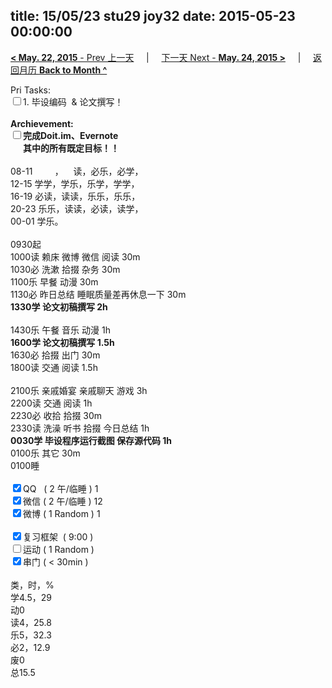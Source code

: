 title: 15/05/23 stu29 joy32
date: 2015-05-23 00:00:00
---
[**< May. 22, 2015** - Prev 上一天](/lifelogs/2015/05/d22.html) &nbsp; &nbsp; | &nbsp; &nbsp; [下一天 Next - **May. 24, 2015 >**](/lifelogs/2015/05/d24.html) &nbsp; &nbsp; |  &nbsp; &nbsp; [返回月历 **Back to Month ^**](/lifelogs/2015/05/index.html)
<br/><div>Pri Tasks:<br clear="none"/><input type="checkbox" />1. 毕设编码  & 论文撰写！</div><div><br clear="none"/></div><div><strong>Archievement:</strong></div><div><strong><input type="checkbox" />完成Doit.im、</strong><strong>Evernote</strong></div><div><strong>      其中的</strong><strong>所有</strong><strong>既定目标！！</strong></div><div><div><br clear="none"/></div>08-11         ，    读，必乐，必学，<br clear="none"/>12-15 学学，学乐，乐学，学学，<br clear="none"/>16-19 必读，读读，乐乐，乐乐，<br clear="none"/>20-23 乐乐，读读，必读，读学，</div><div><div>00-01 学乐。</div><div><br clear="none"/></div>0930起</div><div>1000读 赖床 微博 微信 阅读 30m</div><div>1030必 洗漱 拾掇 杂务 30m</div><div>1100乐 早餐 动漫 30m</div><div>1130必 昨日总结 睡眠质量差再休息一下 30m</div><div><strong>1330学</strong><strong> </strong><strong>论文初稿撰写</strong><strong> 2h</strong></div><div><div><br clear="none"/></div>1430乐 午餐 音乐 动漫 1h</div><div><strong>1600学 </strong><strong>论文初稿撰写</strong><strong> 1.5</strong><strong>h</strong></div><div><div>1630必 拾掇 出门 30m</div><div>1800读 交通 阅读 1.5h</div><div><br clear="none"/></div><div>2100乐 亲戚婚宴 亲戚聊天 游戏 3h</div><div>2200读 交通 阅读 1h</div>2230必 收拾 拾掇 30m</div><div>2330读 洗澡 听书 拾掇 今日总结 1h</div><div><strong>0030学 毕设程序运行截图 保存源代码 1h</strong></div><div>0100乐 其它 30m</div><div>0100睡</div><div><br clear="none"/></div><div><input type="checkbox" checked="true" />QQ   ( 2 午/临睡 ) 1<br clear="none"/><input type="checkbox" checked="true" />微信 ( 2 午/临睡 ) 12</div><div><input type="checkbox" checked="true" />微博 ( 1 Random ) 1</div><div><br clear="none"/></div><div><input type="checkbox" checked="true" />复习框架  ( 9:00 ) <br clear="none"/></div><div><input type="checkbox" />运动 ( 1 Random ) </div><div><input type="checkbox" checked="true" />串门 ( < 30min ) </div><div><div><br clear="none"/></div>类，时，%<br clear="none"/>学4.5，29<br clear="none"/>动0<br clear="none"/>读4，25.8<br clear="none"/>乐5，32.3<br clear="none"/>必2，12.9<br clear="none"/>废0<br clear="none"/>总15.5</div>